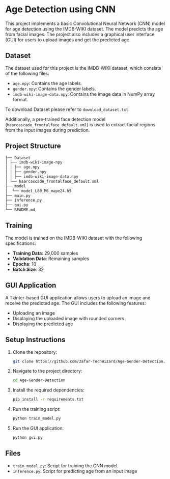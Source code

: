 # Age Detection using CNN

This project implements a basic Convolutional Neural Network (CNN) model for age detection using the IMDB-WIKI dataset. The model predicts the age from facial images. The project also includes a graphical user interface (GUI) for users to upload images and get the predicted age.

## Dataset

The dataset used for this project is the IMDB-WIKI dataset, which consists of the following files:
- `age.npy`: Contains the age labels.
- `gender.npy`: Contains the gender labels.
- `imdb-wiki-image-data.npy`: Contains the image data in NumPy array format.

To download Dataset please refer to `download_dataset.txt`

Additionally, a pre-trained face detection model (`haarcascade_frontalface_default.xml`) is used to extract facial regions from the input images during prediction.

## Project Structure

```bash
├── Dataset
│ ├── imdb-wiki-image-npy
│ │ ├── age.npy
│ │ ├── gender.npy
│ │ ├── imdb-wiki-image-data.npy
│ └── haarcascade_frontalface_default.xml
├── model
│  └── model_L80_M6_mape24.h5
├── main.py
├── inference.py
├── gui.py
└── README.md
```


## Training

The model is trained on the IMDB-WIKI dataset with the following specifications:
- **Training Data**: 29,000 samples
- **Validation Data**: Remaining samples
- **Epochs**: 10
- **Batch Size**: 32


## GUI Application

A Tkinter-based GUI application allows users to upload an image and receive the predicted age. The GUI includes the following features:
- Uploading an image
- Displaying the uploaded image with rounded corners
- Displaying the predicted age

## Setup Instructions

1. Clone the repository:
    ```bash
    git clone https://github.com/zafar-TechWizard/Age-Gender-Detection.git
    ```
2. Navigate to the project directory:
    ```bash
    cd Age-Gender-Detection
    ```
3. Install the required dependencies:
    ```bash
    pip install -r requirements.txt
    ```
4. Run the training script:
    ```bash
    python train_model.py
    ```

5. Run the GUI application:
    ```bash
    python gui.py
    ```

## Files

- `train_model.py`: Script for training the CNN model.
- `inference.py`: Script for predicting age from an input image
